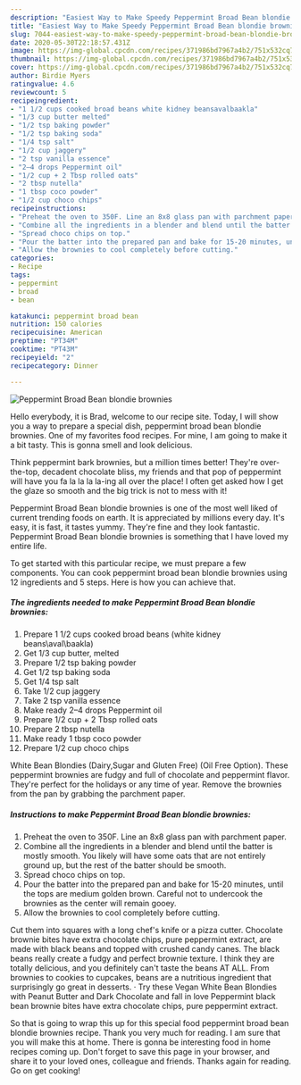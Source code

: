 ```yaml
---
description: "Easiest Way to Make Speedy Peppermint Broad Bean blondie brownies"
title: "Easiest Way to Make Speedy Peppermint Broad Bean blondie brownies"
slug: 7044-easiest-way-to-make-speedy-peppermint-broad-bean-blondie-brownies
date: 2020-05-30T22:18:57.431Z
image: https://img-global.cpcdn.com/recipes/371986bd7967a4b2/751x532cq70/peppermint-broad-bean-blondie-brownies-recipe-main-photo.jpg
thumbnail: https://img-global.cpcdn.com/recipes/371986bd7967a4b2/751x532cq70/peppermint-broad-bean-blondie-brownies-recipe-main-photo.jpg
cover: https://img-global.cpcdn.com/recipes/371986bd7967a4b2/751x532cq70/peppermint-broad-bean-blondie-brownies-recipe-main-photo.jpg
author: Birdie Myers
ratingvalue: 4.6
reviewcount: 5
recipeingredient:
- "1 1/2 cups cooked broad beans white kidney beansavalbaakla"
- "1/3 cup butter melted"
- "1/2 tsp baking powder"
- "1/2 tsp baking soda"
- "1/4 tsp salt"
- "1/2 cup jaggery"
- "2 tsp vanilla essence"
- "2–4 drops Peppermint oil"
- "1/2 cup + 2 Tbsp rolled oats"
- "2 tbsp nutella"
- "1 tbsp coco powder"
- "1/2 cup choco chips"
recipeinstructions:
- "Preheat the oven to 350F. Line an 8x8 glass pan with parchment paper."
- "Combine all the ingredients in a blender and blend until the batter is mostly smooth. You likely will have some oats that are not entirely ground up, but the rest of the batter should be smooth."
- "Spread choco chips on top."
- "Pour the batter into the prepared pan and bake for 15-20 minutes, until the tops are medium golden brown. Careful not to undercook the brownies as the center will remain gooey."
- "Allow the brownies to cool completely before cutting."
categories:
- Recipe
tags:
- peppermint
- broad
- bean

katakunci: peppermint broad bean 
nutrition: 150 calories
recipecuisine: American
preptime: "PT34M"
cooktime: "PT43M"
recipeyield: "2"
recipecategory: Dinner

---
```



![Peppermint Broad Bean blondie brownies](https://img-global.cpcdn.com/recipes/371986bd7967a4b2/751x532cq70/peppermint-broad-bean-blondie-brownies-recipe-main-photo.jpg)

Hello everybody, it is Brad, welcome to our recipe site. Today, I will show you a way to prepare a special dish, peppermint broad bean blondie brownies. One of my favorites food recipes. For mine, I am going to make it a bit tasty. This is gonna smell and look delicious.

Think peppermint bark brownies, but a million times better! They&#39;re over-the-top, decadent chocolate bliss, my friends and that pop of peppermint will have you fa la la la la-ing all over the place! I often get asked how I get the glaze so smooth and the big trick is not to mess with it!

Peppermint Broad Bean blondie brownies is one of the most well liked of current trending foods on earth. It is appreciated by millions every day. It's easy, it is fast, it tastes yummy. They're fine and they look fantastic. Peppermint Broad Bean blondie brownies is something that I have loved my entire life.


To get started with this particular recipe, we must prepare a few components. You can cook peppermint broad bean blondie brownies using 12 ingredients and 5 steps. Here is how you can achieve that.

<!--inarticleads1-->

##### The ingredients needed to make Peppermint Broad Bean blondie brownies:

1. Prepare 1 1/2 cups cooked broad beans (white kidney beans\aval\baakla)
1. Get 1/3 cup butter, melted
1. Prepare 1/2 tsp baking powder
1. Get 1/2 tsp baking soda
1. Get 1/4 tsp salt
1. Take 1/2 cup jaggery
1. Take 2 tsp vanilla essence
1. Make ready 2–4 drops Peppermint oil
1. Prepare 1/2 cup + 2 Tbsp rolled oats
1. Prepare 2 tbsp nutella
1. Make ready 1 tbsp coco powder
1. Prepare 1/2 cup choco chips


White Bean Blondies (Dairy,Sugar and Gluten Free) (Oil Free Option). These peppermint brownies are fudgy and full of chocolate and peppermint flavor. They&#39;re perfect for the holidays or any time of year. Remove the brownies from the pan by grabbing the parchment paper. 

<!--inarticleads2-->

##### Instructions to make Peppermint Broad Bean blondie brownies:

1. Preheat the oven to 350F. Line an 8x8 glass pan with parchment paper.
1. Combine all the ingredients in a blender and blend until the batter is mostly smooth. You likely will have some oats that are not entirely ground up, but the rest of the batter should be smooth.
1. Spread choco chips on top.
1. Pour the batter into the prepared pan and bake for 15-20 minutes, until the tops are medium golden brown. Careful not to undercook the brownies as the center will remain gooey.
1. Allow the brownies to cool completely before cutting.


Cut them into squares with a long chef&#39;s knife or a pizza cutter. Chocolate brownie bites have extra chocolate chips, pure peppermint extract, are made with black beans and topped with crushed candy canes. The black beans really create a fudgy and perfect brownie texture. I think they are totally delicious, and you definitely can&#39;t taste the beans AT ALL. From brownies to cookies to cupcakes, beans are a nutritious ingredient that surprisingly go great in desserts. · Try these Vegan White Bean Blondies with Peanut Butter and Dark Chocolate and fall in love Peppermint black bean brownie bites have extra chocolate chips, pure peppermint extract. 

So that is going to wrap this up for this special food peppermint broad bean blondie brownies recipe. Thank you very much for reading. I am sure that you will make this at home. There is gonna be interesting food in home recipes coming up. Don't forget to save this page in your browser, and share it to your loved ones, colleague and friends. Thanks again for reading. Go on get cooking!
